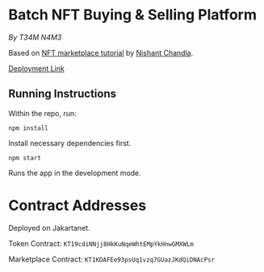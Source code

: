 # Batch NFT Buying & Selling Platform
_By T34M N4M3_

Based on [NFT marketplace tutorial](https://github.com/NishantChandla/nft-marketplace-tutorial) by [Nishant Chandla](https://github.com/NishantChandla).

[Deployment Link](https://t34m-n4m3-batch-nft.vercel.app/)

## Running Instructions

Within the repo, run:

`npm install`

Install necessary dependencies first.

`npm start`

Runs the app in the development mode.

# Contract Addresses

Deployed on Jakartanet.

Token Contract: `KT19cdiNNjj8HkKuNqeWhtEMpYkHnwGMXWLm`

Marketplace Contract: `KT1KDAFEe93psUq1vzq7GUazJKdQiDNAcPsr`
